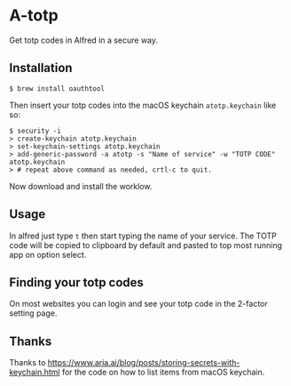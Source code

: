# A-totp

Get totp codes in Alfred in a secure way.

## Installation

`$ brew install oauthtool`

Then insert your totp codes into the macOS keychain `atotp.keychain` like so:

```
$ security -i
> create-keychain atotp.keychain
> set-keychain-settings atotp.keychain
> add-generic-password -a atotp -s "Name of service" -w "TOTP CODE" atotp.keychain
> # repeat above command as needed, crtl-c to quit.
```

Now download and install the worklow.

## Usage

In alfred just type `t` then start typing the name of your service. The TOTP code will be copied to clipboard by default and pasted to top most running app on option select.

## Finding your totp codes
On most websites you can login and see your totp code in the 2-factor setting page.

## Thanks

Thanks to https://www.aria.ai/blog/posts/storing-secrets-with-keychain.html for the code on how to list items from macOS keychain.
